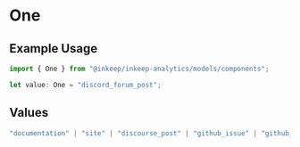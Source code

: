# One

## Example Usage

```typescript
import { One } from "@inkeep/inkeep-analytics/models/components";

let value: One = "discord_forum_post";
```

## Values

```typescript
"documentation" | "site" | "discourse_post" | "github_issue" | "github_discussion" | "stackoverflow_question" | "discord_forum_post" | "discord_message" | "custom_question_answer"
```
